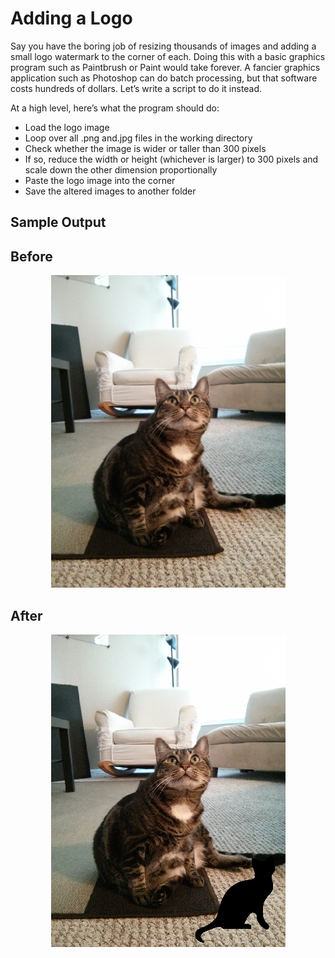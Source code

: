 # Adding a Logo

Say you have the boring job of resizing thousands of images and adding a small logo watermark to the corner of each. Doing this with a basic graphics program such as Paintbrush or Paint would take forever. A fancier graphics application such as Photoshop can do batch processing, but that software costs hundreds of dollars. Let’s write a script to do it instead.

At a high level, here’s what the program should do:
- Load the logo image
- Loop over all .png and.jpg files in the working directory
- Check whether the image is wider or taller than 300 pixels
- If so, reduce the width or height (whichever is larger) to 300 pixels and scale down the other dimension proportionally
- Paste the logo image into the corner
- Save the altered images to another folder

## Sample Output

Before
-
<p align=center>
  <img src=./images/zophie.png alt=original image height=500>
</p>

After
-
<p align=center>
  <img src=./images/zophie_with_logo.png alt=image with logo height=500>
</p>
